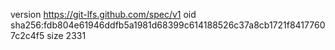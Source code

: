 version https://git-lfs.github.com/spec/v1
oid sha256:fdb804e61946ddfb5a1981d68399c614188526c37a8cb1721f84177607c2c4f5
size 2331
